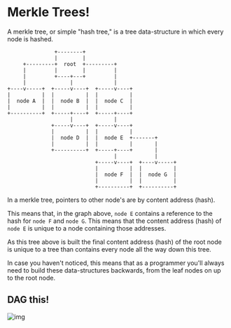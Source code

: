 # Merkle Trees!

A merkle tree, or simple "hash tree," is a tree data-structure in which every node is hashed.

```
               +--------+
               |        |
     +---------+  root  +---------+
     |         |        |         |
     |         +----+---+         |
     |              |             |
+----v-----+  +-----v----+  +-----v----+
|          |  |          |  |          |
|  node A  |  |  node B  |  |  node C  |
|          |  |          |  |          |
+----------+  +-----+----+  +-----+----+
                    |             |
              +-----v----+  +-----v----+
              |          |  |          |
              |  node D  |  |  node E  +-------+
              |          |  |          |       |
              +----------+  +-----+----+       |
                                  |            |
                            +-----v----+  +----v-----+
                            |          |  |          |
                            |  node F  |  |  node G  |
                            |          |  |          |
                            +----------+  +----------+
```

In a merkle tree, pointers to other node's are by content address (hash).

This means that, in the graph above, `node E` contains a reference to the hash for `node F` and `node G`.  This means that the content address (hash) of `node E` is unique to a node containing those addresses.

As this tree above is built the final content address (hash) of the root node is unique to a tree than contains every node all the way down this tree.

In case you haven't noticed, this means that as a programmer you'll always need to build these data-structures backwards, from the leaf nodes on up to the root node.

## DAG this!

![img](https://upload.wikimedia.org/wikipedia/commons/c/c6/Topological_Ordering.svg)
